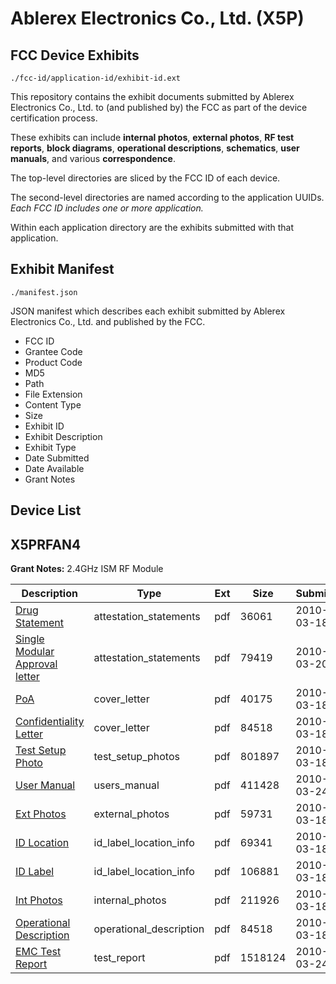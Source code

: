 # Ablerex Electronics Co., Ltd. (X5P)
## FCC Device Exhibits

```
./fcc-id/application-id/exhibit-id.ext
```

This repository contains the exhibit documents submitted by Ablerex Electronics Co., Ltd. to (and published by) the FCC as part of the device certification process.

These exhibits can include **internal photos**, **external photos**, **RF test reports**, **block diagrams**, **operational descriptions**, **schematics**, **user manuals**, and various **correspondence**.

The top-level directories are sliced by the FCC ID of each device.

The second-level directories are named according to the application UUIDs. *Each FCC ID includes one or more application.*

Within each application directory are the exhibits submitted with that application. 

## Exhibit Manifest

```
./manifest.json
```

JSON manifest which describes each exhibit submitted by Ablerex Electronics Co., Ltd. and published by the FCC.

- FCC ID
- Grantee Code
- Product Code
- MD5
- Path
- File Extension
- Content Type
- Size
- Exhibit ID
- Exhibit Description
- Exhibit Type
- Date Submitted
- Date Available
- Grant Notes

## Device List
## X5PRFAN4
**Grant Notes:** 2.4GHz ISM RF Module

| Description | Type | Ext | Size | Submitted | Available |
| ----------- | ---- | --- | ---- | --------- | --------- |
| [Drug Statement](X5PRFAN4/5f01438851f9f964a6f9c179de120cc9/1253771.pdf) | attestation_statements | pdf | 36061 | 2010-03-18 | 2010-03-26 |
| [Single Modular Approval letter](X5PRFAN4/5f01438851f9f964a6f9c179de120cc9/1254939.pdf) | attestation_statements | pdf | 79419 | 2010-03-20 | 2010-03-26 |
| [PoA](X5PRFAN4/5f01438851f9f964a6f9c179de120cc9/1253770.pdf) | cover_letter | pdf | 40175 | 2010-03-18 | 2010-03-26 |
| [Confidentiality Letter](X5PRFAN4/5f01438851f9f964a6f9c179de120cc9/1253772.pdf) | cover_letter | pdf | 84518 | 2010-03-18 | 2010-03-26 |
| [Test Setup Photo](X5PRFAN4/5f01438851f9f964a6f9c179de120cc9/1253774.pdf) | test_setup_photos | pdf | 801897 | 2010-03-18 | 2010-03-26 |
| [User Manual](X5PRFAN4/5f01438851f9f964a6f9c179de120cc9/1256042.pdf) | users_manual | pdf | 411428 | 2010-03-24 | 2010-05-02 |
| [Ext Photos](X5PRFAN4/5f01438851f9f964a6f9c179de120cc9/1253775.pdf) | external_photos | pdf | 59731 | 2010-03-18 | 2010-03-26 |
| [ID Location](X5PRFAN4/5f01438851f9f964a6f9c179de120cc9/1253777.pdf) | id_label_location_info | pdf | 69341 | 2010-03-18 | 2010-03-26 |
| [ID Label](X5PRFAN4/5f01438851f9f964a6f9c179de120cc9/1253778.pdf) | id_label_location_info | pdf | 106881 | 2010-03-18 | 2010-03-26 |
| [Int Photos](X5PRFAN4/5f01438851f9f964a6f9c179de120cc9/1253776.pdf) | internal_photos | pdf | 211926 | 2010-03-18 | 2010-03-26 |
| [Operational Description](X5PRFAN4/5f01438851f9f964a6f9c179de120cc9/1253772.pdf) | operational_description | pdf | 84518 | 2010-03-18 | 2010-03-26 |
| [EMC Test Report](X5PRFAN4/5f01438851f9f964a6f9c179de120cc9/1256043.pdf) | test_report | pdf | 1518124 | 2010-03-24 | 2010-03-26 |
